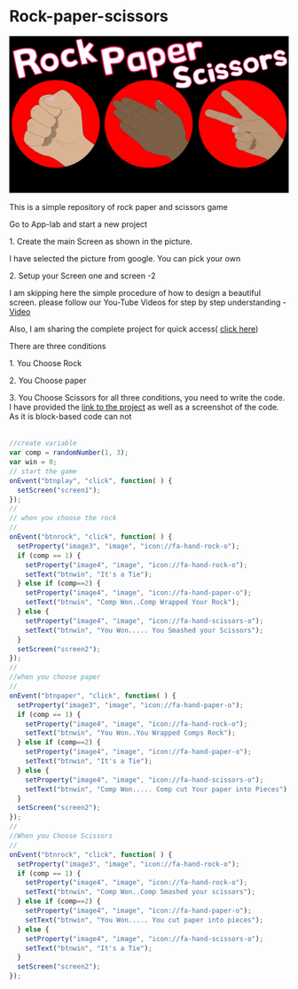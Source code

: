 # Rock-paper-scissors

![RPS](https://github.com/yolabs007/Rock-paper-scissors/blob/54d99ee4f6340aa35984cd16efd40f8926bbef1d/rock%20paper%20scissors.jpg)

This is a simple repository of rock paper and scissors game
<p>Go to App-lab and start a new project </p><p>1. Create the main Screen as shown in the picture. </p><p>I  have selected the picture from google. You can pick your own </p><p>2. Setup your Screen one and screen -2 </p><p>I am skipping here the simple procedure of how to design a beautiful screen. please follow our  You-Tube Videos  for step by step understanding  - <a href="https://www.youtube.com/channel/UClc0WE7OwJy9NpszIGeSsCA">Video</a></p><p>Also, I am sharing the complete project for quick access( <a href="https://studio.code.org/projects/applab/_QI6ZscaVoVQTy6K5svLwW63FyqrtI36eM5_8m9T1sw">click here</a>)</p>

<p>There are three conditions</p><p>1. You Choose Rock </p><p>2. You Choose paper</p><p>3. You Choose Scissors for all three conditions, you need to write the code. I have provided the <a href="https://studio.code.org/projects/applab/_QI6ZscaVoVQTy6K5svLwW63FyqrtI36eM5_8m9T1sw">link to the project</a> as well as a screenshot of the code. As it is block-based code can not  </p>


```JAVASCRIPT

//create variable 
var comp = randomNumber(1, 3);
var win = 0;
// start the game
onEvent("btnplay", "click", function( ) {
  setScreen("screen1");
});
// 
// when you choose the rock
// 
onEvent("btnrock", "click", function( ) {
  setProperty("image3", "image", "icon://fa-hand-rock-o");
  if (comp == 1) {
    setProperty("image4", "image", "icon://fa-hand-rock-o");
    setText("btnwin", "It's a Tie");
  } else if (comp==2) {
    setProperty("image4", "image", "icon://fa-hand-paper-o");
    setText("btnwin", "Comp Won..Comp Wrapped Your Rock");
  } else {
    setProperty("image4", "image", "icon://fa-hand-scissors-o");
    setText("btnwin", "You Won..... You Smashed your Scissors");
  }
  setScreen("screen2");
});
// 
//when you choose paper
// 
onEvent("btnpaper", "click", function( ) {
  setProperty("image3", "image", "icon://fa-hand-paper-o");
  if (comp == 1) {
    setProperty("image4", "image", "icon://fa-hand-rock-o");
    setText("btnwin", "You Won..You Wrapped Comps Rock");
  } else if (comp==2) {
    setProperty("image4", "image", "icon://fa-hand-paper-o");
    setText("btnwin", "It's a Tie");
  } else {
    setProperty("image4", "image", "icon://fa-hand-scissors-o");
    setText("btnwin", "Comp Won..... Comp cut Your paper into Pieces");
  }
  setScreen("screen2");
});
// 
//When you Choose Scissors 
// 
onEvent("btnrock", "click", function( ) {
  setProperty("image3", "image", "icon://fa-hand-rock-o");
  if (comp == 1) {
    setProperty("image4", "image", "icon://fa-hand-rock-o");
    setText("btnwin", "Comp Won..Comp Smashed your scissors");
  } else if (comp==2) {
    setProperty("image4", "image", "icon://fa-hand-paper-o");
    setText("btnwin", "You Won..... You cut paper into pieces");
  } else {
    setProperty("image4", "image", "icon://fa-hand-scissors-o");
    setText("btnwin", "It's a Tie");
  }
  setScreen("screen2");
});

```
